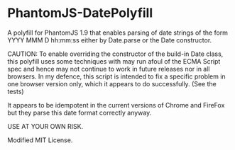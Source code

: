 PhantomJS-DatePolyfill
======================

A polyfill for PhantomJS 1.9 that enables parsing of date strings of the form YYYY MMM D hh:mm:ss either by Date.parse or the Date constructor.

CAUTION: To enable overriding the constructor of the build-in Date class, this polyfill uses some techniques with may run afoul of the ECMA Script spec and hence may not continue to work in future releases nor in all browsers.  In my defence, this script is intended to fix a specific problem in one browser version only, which it appears to do successfully.  (See the tests)

It appears to be idempotent in the current versions of Chrome and FireFox but they parse this date format correctly anyway.  

USE AT YOUR OWN RISK.

Modified MIT License.
